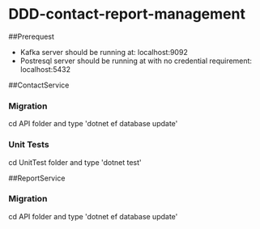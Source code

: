 # DDD-contact-report-management

##Prerequest

- Kafka server should be running at: localhost:9092
- Postresql server should be running at with no credential requirement: localhost:5432


##ContactService
### Migration
cd API folder and type 'dotnet ef database update'
### Unit Tests
cd UnitTest folder and type 'dotnet test'

##ReportService
### Migration
cd API folder and type 'dotnet ef database update'
